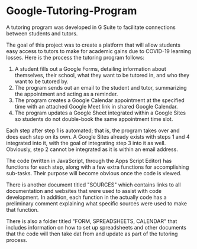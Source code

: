 # Google-Tutoring-Program
A tutoring program was developed in G Suite to facilitate connections between students and tutors.

The goal of this project was to create a platform that will allow students easy access to tutors to make for academic gains due to COVID-19 learning losses. Here is the process the tutoring program follows:
1. A student fills out a Google Forms, detailing information about themselves, their school, what they want to be tutored in, and who they want to be tutored by.
2. The program sends out an email to the student and tutor, summarizing the appointment and acting as a reminder.
3. The program creates a Google Calendar appointment at the specified time with an attached Google Meet link in shared Google Calendar.
4. The program updates a Google Sheet integrated within a Google Sites so students do not double-book the same appointment time slot.

Each step after step 1 is automated; that is, the program takes over and does each step on its own. A Google Sites already exists with steps 1 and 4 integrated into it, with the goal of integrating step 3 into it as well. Obviously, step 2 cannot be integrated as it is within an email address.

The code (written in JavaScript, through the Apps Script Editor) has functions for each step, along with a few extra functions for accomplishing sub-tasks. Their purpose will become obvious once the code is viewed.

There is another document titled "SOURCES" which contains links to all documentation and websites that were used to assist with code development. In addition, each function in the actually code has a preliminary comment explaining what specific sources were used to make that function.

There is also a folder titled "FORM, SPREADSHEETS, CALENDAR" that includes information on how to set up spreadsheets and other documents that the code will then take dat from and update as part of the tutoring process.
